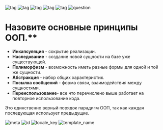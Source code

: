 ![tag](https://img.shields.io/badge/language-java-red.svg)   ![tag](https://img.shields.io/badge/jdk-1.8-blue.svg)     ![tag](https://img.shields.io/badge/level-1-green.svg)     ![tag](https://img.shields.io/badge/topic-OOP-green.svg)      ![tag](https://img.shields.io/badge/locale-ru-green.svg)     ![question](https://img.shields.io/badge/-question-grey.svg) 

# Назовите основные принципы ООП.**

- **Инкапсуляция** - сокрытие реализации.
- **Наследование** - создание новой сущности на базе уже существующей.
- **Полиморфизм** - возможность иметь разные формы для одной и той же сущности.
- **Абстракция** - набор общих характеристик.
- **Посылка сообщений** - форма связи, взаимодействия между сущностями.
- **Переиспользование**- все что перечислено выше работает на повторное использование кода.

Это единственно верный порядок парадигм ООП, так как каждая последующая использует предыдущие.

![meta](https://img.shields.io/badge/_meta-red.svg)    ![id](https://img.shields.io/badge/_id-123456-red.svg)    ![locale_key](https://img.shields.io/badge/key-22c6bd811392459fa10f14dcf6c2b583-yellow.svg)    ![template_name](https://img.shields.io/badge/simple_question-v.0.1-yellow.svg)
